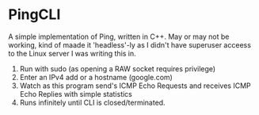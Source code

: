 # PingCLI
A simple implementation of Ping, written in C++.
May or may not be working, kind of maade it 'headless'-ly as I didn't have superuser acceess to the Linux server I was writing this in.


1. Run with sudo (as opening a RAW socket requires privilege)
2. Enter an IPv4 add or a hostname (google.com)
3. Watch as this program send's ICMP Echo Requests and receives ICMP Echo Replies with simple statistics
4. Runs infinitely until CLI is closed/terminated. 
